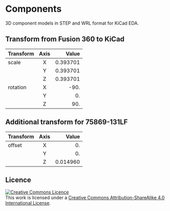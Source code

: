 # Components
3D component models in STEP and WRL format for KiCad EDA.

## Transform from Fusion 360 to KiCad

| Transform | Axis |      Value |
| :-------- | :--: | ---------: |
| scale     |    X |   0.393701 |
|           |    Y |   0.393701 |
|           |    Z |   0.393701 |
| rotation  |    X | -90.       |
|           |    Y |   0.       |
|           |    Z |  90.       |

## Additional transform for 75869-131LF

| Transform | Axis |      Value |
| :-------- | :--: | ---------: |
| offset    |    X | 0.         |
|           |    Y | 0.         |
|           |    Z | 0.014960   |

## Licence

<a rel="license" href="http://creativecommons.org/licenses/by-sa/4.0/"><img alt="Creative Commons Licence" style="border-width:0" src="https://i.creativecommons.org/l/by-sa/4.0/88x31.png" /></a><br />This work is licensed under a <a rel="license" href="http://creativecommons.org/licenses/by-sa/4.0/">Creative Commons Attribution-ShareAlike 4.0 International License</a>.
